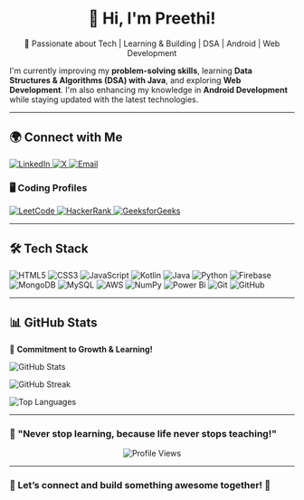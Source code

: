 <h1 align="center">👋 Hi, I'm Preethi! </h1>

<p align="center">
  🚀 Passionate about Tech | Learning & Building | DSA | Android | Web Development
</p>
<p>
  I'm currently improving my <b>problem-solving skills</b>, learning <b>Data Structures & Algorithms (DSA) with Java</b>, and exploring <b>Web Development</b>. 
  I'm also enhancing my knowledge in <b>Android Development</b> while staying updated with the latest technologies.  
</p>

---

## 🌍 Connect with Me  

<p>
  <a href="https://linkedin.com/in/cheruku-preethi">
    <img src="https://img.shields.io/badge/LinkedIn-%230077B5.svg?style=for-the-badge&logo=linkedin&logoColor=white" alt="LinkedIn">
  </a>
  <a href="https://x.com/preethi_2207">
    <img src="https://img.shields.io/badge/X-black.svg?style=for-the-badge&logo=X&logoColor=white" alt="X">
  </a>
  <a href="mailto:chpreethi2005@gmail.com">
    <img src="https://img.shields.io/badge/Email-D14836?style=for-the-badge&logo=gmail&logoColor=white" alt="Email">
  </a>
</p>

### 🖥 Coding Profiles  

<p >
  <a href="https://leetcode.com/u/Preethi0722/">
    <img src="https://img.shields.io/badge/LeetCode-%23FFA116.svg?style=for-the-badge&logo=leetcode&logoColor=black" alt="LeetCode">
  </a>
  <a href="https://www.hackerrank.com/profile/preethi_22">
    <img src="https://img.shields.io/badge/HackerRank-%232EC866.svg?style=for-the-badge&logo=hackerrank&logoColor=white" alt="HackerRank">
  </a>
  <a href="https://www.geeksforgeeks.org/user/preethi_22/">
    <img src="https://img.shields.io/badge/GeeksforGeeks-%2300C853.svg?style=for-the-badge&logo=geeksforgeeks&logoColor=white" alt="GeeksforGeeks">
  </a>
</p>


---

## 🛠 Tech Stack  
 
![HTML5](https://img.shields.io/badge/html5-%23E34F26.svg?style=for-the-badge&logo=html5&logoColor=white)
![CSS3](https://img.shields.io/badge/css3-%231572B6.svg?style=for-the-badge&logo=css3&logoColor=white)
![JavaScript](https://img.shields.io/badge/javascript-%23323330.svg?style=for-the-badge&logo=javascript&logoColor=%23F7DF1E)
![Kotlin](https://img.shields.io/badge/kotlin-%237F52FF.svg?style=for-the-badge&logo=kotlin&logoColor=white)
![Java](https://img.shields.io/badge/java-%23ED8B00.svg?style=for-the-badge&logo=openjdk&logoColor=white)
![Python](https://img.shields.io/badge/python-3670A0?style=for-the-badge&logo=python&logoColor=ffdd54)
![Firebase](https://img.shields.io/badge/firebase-%23039BE5.svg?style=for-the-badge&logo=firebase)
![MongoDB](https://img.shields.io/badge/MongoDB-%234ea94b.svg?style=for-the-badge&logo=mongodb&logoColor=white)
![MySQL](https://img.shields.io/badge/mysql-4479A1.svg?style=for-the-badge&logo=mysql&logoColor=white)
![AWS](https://img.shields.io/badge/AWS-%23FF9900.svg?style=for-the-badge&logo=amazon-aws&logoColor=white)
![NumPy](https://img.shields.io/badge/numpy-%23013243.svg?style=for-the-badge&logo=numpy&logoColor=white)
![Power Bi](https://img.shields.io/badge/power_bi-F2C811?style=for-the-badge&logo=powerbi&logoColor=black)
![Git](https://img.shields.io/badge/git-%23F05033.svg?style=for-the-badge&logo=git&logoColor=white)
![GitHub](https://img.shields.io/badge/github-%23121011.svg?style=for-the-badge&logo=github&logoColor=white)

---

## 📊 GitHub Stats  

📌 **Commitment to Growth & Learning!**  

<p >
  <img src="https://github-readme-stats.vercel.app/api?username=preethi-0422&theme=dark&hide_border=false&include_all_commits=false&count_private=false" alt="GitHub Stats">
</p>

<p>
  <img src="https://github-readme-streak-stats.herokuapp.com/?user=preethi-0422&theme=dark&hide_border=false" alt="GitHub Streak">
</p>

<p >
  <img src="https://github-readme-stats.vercel.app/api/top-langs/?username=preethi-0422&theme=dark&hide_border=false&include_all_commits=false&count_private=false&layout=compact" alt="Top Languages">
</p>

---

### 🎯 **"Never stop learning, because life never stops teaching!"**  

<p align="center">
  <img src="https://visitcount.itsvg.in/api?id=preethi-0422&icon=0&color=1" alt="Profile Views">
</p>

---

### 💬 Let’s connect and build something awesome together! 🚀
